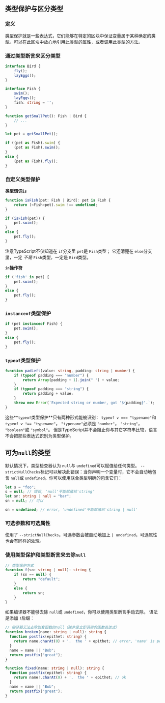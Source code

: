 ## 类型保护与区分类型

### 定义

类型保护就是一些表达式，它们能够在特定的区块中保证变量属于某种确定的类型。可以在此区块中放心地引用此类型的属性，或者调用此类型的方法。

### 通过类型断言来区分类型

 ```typescript
 interface Bird {
     fly();
     layEggs();
 }
 
 interface Fish {
     swim();
     layEggs();
     fish: string = '';
 }
 
 function getSmallPet(): Fish | Bird {
     // ...
 }
 
 let pet = getSmallPet();
 
 if ((pet as Fish).swim) {
     (pet as Fish).swim();
 }
 else {
     (pet as Fish).fly();
 }
 ```



### 自定义类型保护

**类型谓词`is`**

```typescript
function isFish(pet: Fish | Bird): pet is Fish {
    return (<Fish>pet).swim !== undefined;
}

if (isFish(pet)) {
    pet.swim();
}
else {
    pet.fly();
}
```

注意TypeScript不仅知道在 `if`分支里 `pet`是 `Fish`类型； 它还清楚在 `else`分支里，一定 *不是* `Fish`类型，一定是 `Bird`类型。

**`in`操作符**

```typescript
if ('fish' in pet) {
    pet.swim();
}
else {
    pet.fly();
}
```



### `instanceof`类型保护

```typescript
if (pet instanceof Fish) {
    pet.swim();
}
else {
    pet.fly();
}
```



### `typeof`类型保护

```typescript
function padLeft(value: string, padding: string | number) {
    if (typeof padding === "number") {
        return Array(padding + 1).join(" ") + value;
    }
    if (typeof padding === "string") {
        return padding + value;
    }
    throw new Error(`Expected string or number, got '${padding}'.`);
}
```

这些**`typeof`类型保护**只有两种形式能被识别： `typeof v === "typename"`和 `typeof v !== "typename"`， `"typename"`必须是 `"number"`， `"string"`， `"boolean"`或 `"symbol"`。 但是TypeScript并不会阻止你与其它字符串比较，语言不会把那些表达式识别为类型保护。



## 可为`null`的类型

默认情况下，类型检查器认为 `null`与 `undefined`可以赋值给任何类型。 `--strictNullChecks`标记可以解决此错误：当你声明一个变量时，它不会自动地包含 `null`或 `undefined`。你可以使用联合类型明确的包含它们：

```typescript
let s = "foo";
s = null; // 错误, 'null'不能赋值给'string'
let sn: string | null = "bar";
sn = null; // 可以

sn = undefined; // error, 'undefined'不能赋值给'string | null'
```

### 可选参数和可选属性

使用了 `--strictNullChecks`，可选参数会被自动地加上 `| undefined`，可选属性也会有同样的处理。

### 使用类型保护和类型断言来去除`null`

```typescript
// 类型保护方式
function f(sn: string | null): string {
    if (sn == null) {
        return "default";
    }
    else {
        return sn;
    }
}
```

如果编译器不能够去除 `null`或 `undefined`，你可以使用类型断言手动去除。 语法是添加 `!`后缀：

```typescript
// 编译器无法去除嵌套函数的null（除非是立即调用的函数表达式）
function broken(name: string | null): string {
  function postfix(epithet: string) {
    return name.charAt(0) + '.  the ' + epithet; // error, 'name' is possibly null
  }
  name = name || "Bob";
  return postfix("great");
}

function fixed(name: string | null): string {
  function postfix(epithet: string) {
    return name!.charAt(0) + '.  the ' + epithet; // ok
  }
  name = name || "Bob";
  return postfix("great");
}
```





